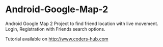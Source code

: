 # Android-Google-Map-2
Android Google Map 2 Project to find friend location with live movement. Login, Registration with Friends search options.

Tutorial available on http://www.coders-hub.com

